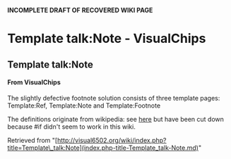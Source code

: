 **INCOMPLETE DRAFT OF RECOVERED WIKI PAGE**

# Template talk:Note - VisualChips

## Template talk:Note

#### From VisualChips

The slightly defective footnote solution consists of three template pages: Template:Ref, Template:Note and Template:Footnote

The definitions originate from wikipedia: see [here](http://meta.wikimedia.org/wiki/Talk:Footnotes#Yet_another_solution:_.22ref.22_and_.22endnote.22_templates) but have been cut down because #if didn't seem to work in this wiki.

Retrieved from "[http://visual6502.org/wiki/index.php?title=Template\_talk:Note](index.php-title-Template_talk-Note.md)"

